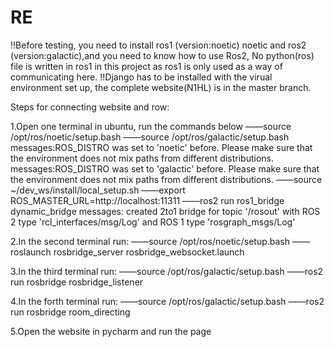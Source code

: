 # RE

!!Before testing, you need to install ros1 (version:noetic) noetic and ros2 (version:galactic),and you need to know how to use Ros2, No python(ros) file is written in ros1 in this project as ros1 is only used as a way of communicating here.
!!Django has to be installed with the virual environment set up, the complete website(N1HL) is in the master branch.


Steps for connecting website and row:

1.Open one terminal in ubuntu, run the commands below
——source /opt/ros/noetic/setup.bash
——source /opt/ros/galactic/setup.bash
    messages:ROS_DISTRO was set to 'noetic' before. Please make sure that the environment does not mix paths from different distributions.
    messages:ROS_DISTRO was set to 'galactic' before. Please make sure that the environment does not mix paths from different distributions.
——source ~/dev_ws/install/local_setup.sh
——export ROS_MASTER_URL=http://localhost:11311
——ros2 run ros1_bridge dynamic_bridge
   messages: created 2to1 bridge for topic '/rosout' with ROS 2 type 'rcl_interfaces/msg/Log' and ROS 1 type 'rosgraph_msgs/Log'


2.In the second terminal run:
——source /opt/ros/noetic/setup.bash
——roslaunch rosbridge_server rosbridge_websocket.launch

3.In the third terminal run:
——source /opt/ros/galactic/setup.bash
——ros2 run rosbridge  rosbridge_listener

4.In the forth terminal run:
——source /opt/ros/galactic/setup.bash
——ros2 run rosbridge room_directing

5.Open the website in pycharm and run the page
